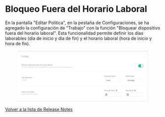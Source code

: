 # Bloqueo Fuera del Horario Laboral

En la pantalla "Editar Política", en la pestaña de Configuraciones, se ha agregado la configuración de "Trabajo" con la función "Bloquear dispositivo fuera del horario laboral". Esta funcionalidad permite definir los días laborables (día de inicio y día de fin) y el horario laboral (hora de inicio y hora de fin).

<figure><img src="../../../.gitbook/assets/image (3) (1).png" alt=""><figcaption></figcaption></figure>

[Volver a la lista de Release Notes](./)
